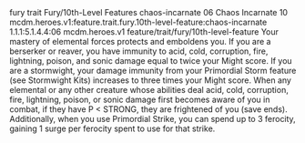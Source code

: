 <ability>
  <metadata>
    <class>fury</class>
    <feature_type>trait</feature_type>
    <file_dpath>Fury/10th-Level Features</file_dpath>
    <item_id>chaos-incarnate</item_id>
    <item_index>06</item_index>
    <item_name>Chaos Incarnate</item_name>
    <level>10</level>
    <scc>mcdm.heroes.v1:feature.trait.fury.10th-level-feature:chaos-incarnate</scc>
    <scdc>1.1.1:5.1.4.4:06</scdc>
    <source>mcdm.heroes.v1</source>
    <type>feature/trait/fury/10th-level-feature</type>
  </metadata>
  <effects>
    <effect type="mundane">Your mastery of elemental forces protects and emboldens you. If you are a berserker or reaver, you have immunity to acid, cold, corruption, fire, lightning, poison, and sonic damage equal to twice your Might score. If you are a stormwight, your damage immunity from your Primordial Storm feature (see Stormwight Kits) increases to three times your Might score.
When any elemental or any other creature whose abilities deal acid, cold, corruption, fire, lightning, poison, or sonic damage first becomes aware of you in combat, if they have P &lt; STRONG, they are frightened of you (save ends).
Additionally, when you use Primordial Strike, you can spend up to 3 ferocity, gaining 1 surge per ferocity spent to use for that strike.</effect>
  </effects>
</ability>
